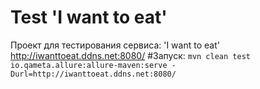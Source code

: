 # Test 'I want to eat'

Проект для тестирования сервиса: 'I want to eat' http://iwanttoeat.ddns.net:8080/
#Запуск:
`mvn clean test io.qameta.allure:allure-maven:serve -Durl=http://iwanttoeat.ddns.net:8080/`
